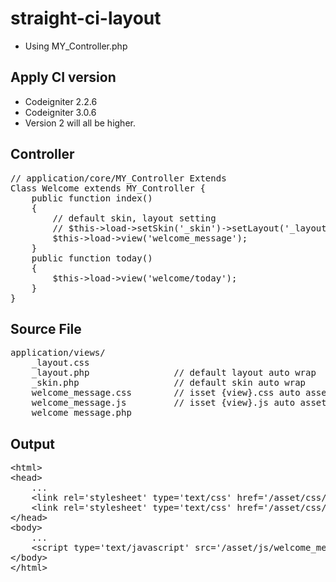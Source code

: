 # straight-ci-layout #
- Using MY_Controller.php

## Apply CI version ##
- Codeigniter 2.2.6
- Codeigniter 3.0.6
- Version 2 will all be higher.

## Controller ##
<pre>
// application/core/MY_Controller Extends
Class Welcome extends MY_Controller {
    public function index()
    {
        // default skin, layout setting
        // $this->load->setSkin('_skin')->setLayout('_layout');
        $this->load->view('welcome_message');
    }
    public function today()
    {
        $this->load->view('welcome/today');
    }
}
</pre>

## Source File ##

<pre>
application/views/
    _layout.css
    _layout.php                // default layout auto wrap
    _skin.php                  // default skin auto wrap
    welcome_message.css        // isset {view}.css auto asset
    welcome_message.js         // isset {view}.js auto asset
    welcome_message.php
</pre>

## Output ##

<pre>
&lt;html>
&lt;head>
    ...
    &lt;link rel='stylesheet' type='text/css' href='/asset/css/welcome_message.css' />
    &lt;link rel='stylesheet' type='text/css' href='/asset/css/_layout.css' />
&lt;/head>
&lt;body>
    ...
    &lt;script type='text/javascript' src='/asset/js/welcome_message.js'>&lt;/script>
&lt;/body>
&lt;/html>
</pre>
